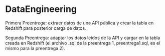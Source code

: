 # DataEngineering

Primera Preentrega: extraer datos de una API pública y crear la tabla en Redshift para posterior carga de datos.

Segunda Preentrega: adaptar los datos leídos de la API y cargar en la tabla creada en Redshift (el archivo .sql de la preentrega 1, preentrega1.sql, es el mismo para la preentrega 2).
